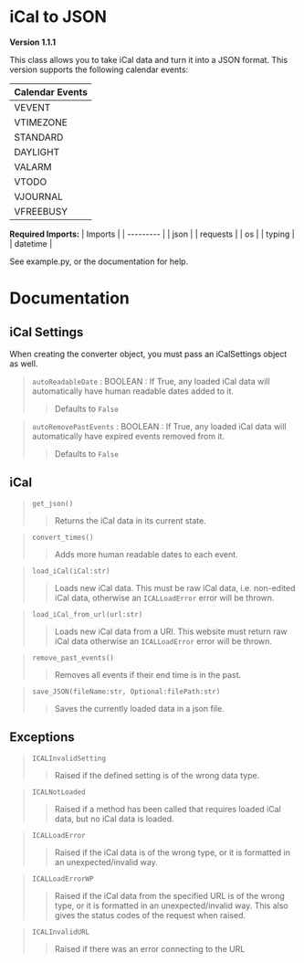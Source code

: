 # iCal to JSON

**Version 1.1.1**


This class allows you to take iCal data and turn it into a JSON format. This version supports the following calendar events:

| Calendar Events |
| --------------- |
| VEVENT          |
| VTIMEZONE       |
| STANDARD        |
| DAYLIGHT        |
| VALARM          |
| VTODO           |
| VJOURNAL        |
| VFREEBUSY       |

**Required Imports:**
| Imports   |
| --------- |
| json      |
| requests  |
| os        |
| typing    |
| datetime  |

See example.py, or the documentation for help.

# Documentation

## iCal Settings

When creating the converter object, you must pass an iCalSettings object as well.

> `autoReadableDate` : BOOLEAN : If True, any loaded iCal data will automatically have human readable dates added to it.
>> Defaults to `False`

> `autoRemovePastEvents` : BOOLEAN : If True, any loaded iCal data will automatically have expired events removed from it.
>> Defaults to `False`

## iCal

> `get_json()`
>> Returns the iCal data in its current state.

> `convert_times()`
>> Adds more human readable dates to each event.

> `load_iCal(iCal:str)`
>> Loads new iCal data. This must be raw iCal data, i.e. non-edited iCal data, otherwise an `ICALLoadError` error will be thrown.

> `load_iCal_from_url(url:str)`
>> Loads new iCal data from a URl. This website must return raw iCal data otherwise an `ICALLoadError` error will be thrown.

> `remove_past_events()`
>> Removes all events if their end time is in the past.

> `save_JSON(fileName:str, Optional:filePath:str)`
>> Saves the currently loaded data in a json file.

## Exceptions

> `ICALInvalidSetting`
>> Raised if the defined setting is of the wrong data type.

> `ICALNotLoaded`
>> Raised if a method has been called that requires loaded iCal data, but no iCal data is loaded.

> `ICALLoadError`
>> Raised if the iCal data is of the wrong type, or it is formatted in an unexpected/invalid way.

> `ICALLoadErrorWP`
>> Raised if the iCal data from the specified URL is of the wrong type, or it is formatted in an unexpected/invalid way. This also gives the status codes of the request when raised.

> `ICALInvalidURL`
>> Raised if there was an error connecting to the URL
